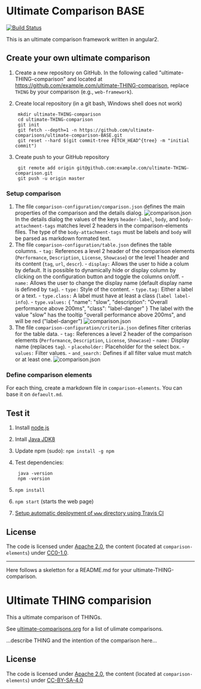 # Ultimate Comparison BASE

[![Build Status](https://travis-ci.org/ultimate-comparisons/ultimate-comparison-BASE.svg?branch=master)](https://travis-ci.org/ultimate-comparisons/ultimate-comparison-BASE)

This is an ultimate comparison framework written in angular2.

## Create your own ultimate comparison 
1. Create a new repository on GitHub. In the following called "ultimate-THING-comparison" and located at https://github.com/example.com/ultimate-THING-comparison, replace `THING` by your comparison (e.g., `web-framework`).
2. Create local repository (in a git bash, Windows shell does not work)

        mkdir ultimate-THING-comparison
        cd ultimate-THING-comparison
        git init
        git fetch --depth=1 -n https://github.com/ultimate-comparisons/ultimate-comparison-BASE.git
        git reset --hard $(git commit-tree FETCH_HEAD^{tree} -m "initial commit")

3. Create push to your GitHub repository
        
        git remote add origin git@github.com:example.com/ultimate-THING-comparison.git
        git push -u origin master
        
### Setup comparison
1. The file `comparison-configuration/comparison.json` defines the main properties of the comparison and the details dialog.
![comparison.json](https://cdn.rawgit.com/ultimate-comparisons/ultimate-comparison-BASE/master/media/comparison.svg)
In the details dialog the values of the keys `header-label`, `body`, and `body-attachment-tags` matches level 2 headers in the comparison-elements files. The type of the `body-attachment-tags` must be labels and `body` will be parsed as markdown formated text.  
2. The file `comparison-configuration/table.json` defines the table columns. 
        - `tag:` References a level 2 header of the comparison elements (`Performance`, `Description`, `License`, `Showcase`) or the level 1 header and its content (`tag`, `url`, `descr`).
        - `display:` Allows the user to hide a colum by default. It is possible to dynamically hide or display column by clicking on the configuration button and toggle the columns on/off.
        - `name:` Allows the user to change the display name (default display name is defined by `tag`).
        - `type:` Style of the content. 
        - `type.tag:` Either a label or a text. 
        - `type.class:` A label must have at least a class (`label label-info`).
        - `type.values:`
                {
                    "name": "slow",
                    "description": "Overall performance above 200ms",
                    "class": "label-danger"
                }
          The label with the value "slow" has the tooltip "overall performance above 200ms", and will be red ("label-danger")
![comparison.json](https://cdn.rawgit.com/ultimate-comparisons/ultimate-comparison-BASE/master/media/table.svg)        
3. The file `comparison-configuration/criteria.json` defines filter criterias for the table data.
        - `tag:` References a level 2 header of the comparison elements (`Performance`, `Description`, `License`, `Showcase`)
        - `name:` Display name (replaces `tag`).
        - `placeholder:` Placeholder for the select box.
        - `values:` Filter values.
        - `and_search:` Defines if all filter value must match or at least one.
![comparison.json](https://cdn.rawgit.com/ultimate-comparisons/ultimate-comparison-BASE/master/media/criteria.svg)       
        

### Define comparison elements
For each thing, create a markdown file in `comparison-elements`.
You can base it on `defaeult.md`.

## Test it
1. Install [node.js](https://nodejs.org/en/)
2. Intall [Java JDK8](http://www.oracle.com/technetwork/java/javase/downloads/jdk8-downloads-2133151.html)
3. Update npm (sudo): `npm install -g npm`
4. Test dependencies:

        java -version
        npm -version

4. `npm install`
5. `npm start` (starts the web page)
6. [Setup automatic deployment of `www` directory using Travis CI](https://github.com/ultimate-comparisons/ultimate-comparison-BASE/wiki/Build-and-deploy-project-with-Travis-CI)

## License

The code is licensed under [Apache 2.0], the content (located at `comparison-elements`) under [CC0-1.0].

  [CC0-1.0]: https://creativecommons.org/publicdomain/zero/1.0/

<hr />

Here follows a skeletton for a README.md for your ultimate-THING-comparison.






# Ultimate THING comparision

This a ultimate comparison of THINGs.

See [ultimate-comparisons.org](http://ultimate-comparisons.org) for a list of ulimate comparisons.

...describe THING and the intention of the comparison here...

## License

The code is licensed under [Apache 2.0], the content (located at `comparison-elements`) under [CC-BY-SA-4.0]

  [Apache 2.0]: http://www.apache.org/licenses/LICENSE-2.0
  [CC-BY-SA-4.0]: http://creativecommons.org/licenses/by-sa/4.0/
